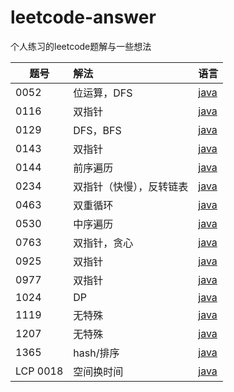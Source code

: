 # leetcode-answer
 个人练习的leetcode题解与一些想法

| 题号     | 解法                     | 语言                                                         |
| -------- | :----------------------- | ------------------------------------------------------------ |
| 0052     | 位运算，DFS              | [java](https://github.com/shanjianyinxian/leetcode-answer/blob/main/java%E8%A7%A3%E6%B3%95/0052.%20N%E7%9A%87%E5%90%8E%20II.md) |
| 0116     | 双指针                   | [java](https://github.com/shanjianyinxian/leetcode-answer/blob/main/java%E8%A7%A3%E6%B3%95/0116.%20%E5%A1%AB%E5%85%85%E6%AF%8F%E4%B8%AA%E8%8A%82%E7%82%B9%E7%9A%84%E4%B8%8B%E4%B8%80%E4%B8%AA%E5%8F%B3%E4%BE%A7%E8%8A%82%E7%82%B9%E6%8C%87%E9%92%88.md) |
| 0129     | DFS，BFS                 | [java](https://github.com/shanjianyinxian/leetcode-answer/blob/main/java%E8%A7%A3%E6%B3%95/0129.%20%E6%B1%82%E6%A0%B9%E5%88%B0%E5%8F%B6%E5%AD%90%E8%8A%82%E7%82%B9%E6%95%B0%E5%AD%97%E4%B9%8B%E5%92%8C.md) |
| 0143     | 双指针                   | [java](https://github.com/shanjianyinxian/leetcode-answer/blob/main/java%E8%A7%A3%E6%B3%95/0143.%20%E9%87%8D%E6%8E%92%E9%93%BE%E8%A1%A8.md) |
| 0144     | 前序遍历                 | [java](https://github.com/shanjianyinxian/leetcode-answer/blob/main/java%E8%A7%A3%E6%B3%95/0144.%20%E4%BA%8C%E5%8F%89%E6%A0%91%E7%9A%84%E5%89%8D%E5%BA%8F%E9%81%8D%E5%8E%86.md) |
| 0234     | 双指针（快慢），反转链表 | [java](https://github.com/shanjianyinxian/leetcode-answer/blob/main/java%E8%A7%A3%E6%B3%95/0234.%20%E5%9B%9E%E6%96%87%E9%93%BE%E8%A1%A8.md) |
| 0463     | 双重循环                 | [java](https://github.com/shanjianyinxian/leetcode-answer/blob/main/java%E8%A7%A3%E6%B3%95/0463.%20%E5%B2%9B%E5%B1%BF%E7%9A%84%E5%91%A8%E9%95%BF.md) |
| 0530     | 中序遍历                 | [java](https://github.com/shanjianyinxian/leetcode-answer/blob/main/java%E8%A7%A3%E6%B3%95/0530.%20%E4%BA%8C%E5%8F%89%E6%90%9C%E7%B4%A2%E6%A0%91%E7%9A%84%E6%9C%80%E5%B0%8F%E7%BB%9D%E5%AF%B9%E5%B7%AE.md) |
| 0763     | 双指针，贪心             | [java](https://github.com/shanjianyinxian/leetcode-answer/blob/main/java%E8%A7%A3%E6%B3%95/0763.%20%E5%88%92%E5%88%86%E5%AD%97%E6%AF%8D%E5%8C%BA%E9%97%B4.md) |
| 0925     | 双指针                   | [java](https://github.com/shanjianyinxian/leetcode-answer/blob/main/java%E8%A7%A3%E6%B3%95/0925.%20%E9%95%BF%E6%8C%89%E9%94%AE%E5%85%A5.md) |
| 0977     | 双指针                   | [java](https://github.com/shanjianyinxian/leetcode-answer/blob/main/java%E8%A7%A3%E6%B3%95/0977.%20%E6%9C%89%E5%BA%8F%E6%95%B0%E7%BB%84%E7%9A%84%E5%B9%B3%E6%96%B9.md) |
| 1024     | DP                       | [java](https://github.com/shanjianyinxian/leetcode-answer/blob/main/java%E8%A7%A3%E6%B3%95/1024.%20%E8%A7%86%E9%A2%91%E6%8B%BC%E6%8E%A5.md) |
| 1119     | 无特殊                   | [java](https://github.com/shanjianyinxian/leetcode-answer/blob/main/java%E8%A7%A3%E6%B3%95/1119.%20%E5%88%A0%E5%8E%BB%E5%AD%97%E7%AC%A6%E4%B8%B2%E4%B8%AD%E7%9A%84%E5%85%83%E9%9F%B3.md) |
| 1207     | 无特殊                   | [java](https://github.com/shanjianyinxian/leetcode-answer/blob/main/java%E8%A7%A3%E6%B3%95/1207.%20%E7%8B%AC%E4%B8%80%E6%97%A0%E4%BA%8C%E7%9A%84%E5%87%BA%E7%8E%B0%E6%AC%A1%E6%95%B0.md) |
| 1365     | hash/排序                | [java](https://github.com/shanjianyinxian/leetcode-answer/blob/main/java%E8%A7%A3%E6%B3%95/1365.%20%E6%9C%89%E5%A4%9A%E5%B0%91%E5%B0%8F%E4%BA%8E%E5%BD%93%E5%89%8D%E6%95%B0%E5%AD%97%E7%9A%84%E6%95%B0%E5%AD%97.md) |
| LCP 0018 | 空间换时间               | [java](https://github.com/shanjianyinxian/leetcode-answer/blob/main/java%E8%A7%A3%E6%B3%95/LCP%200018.%20%E6%97%A9%E9%A4%90%E7%BB%84%E5%90%88.md) |

